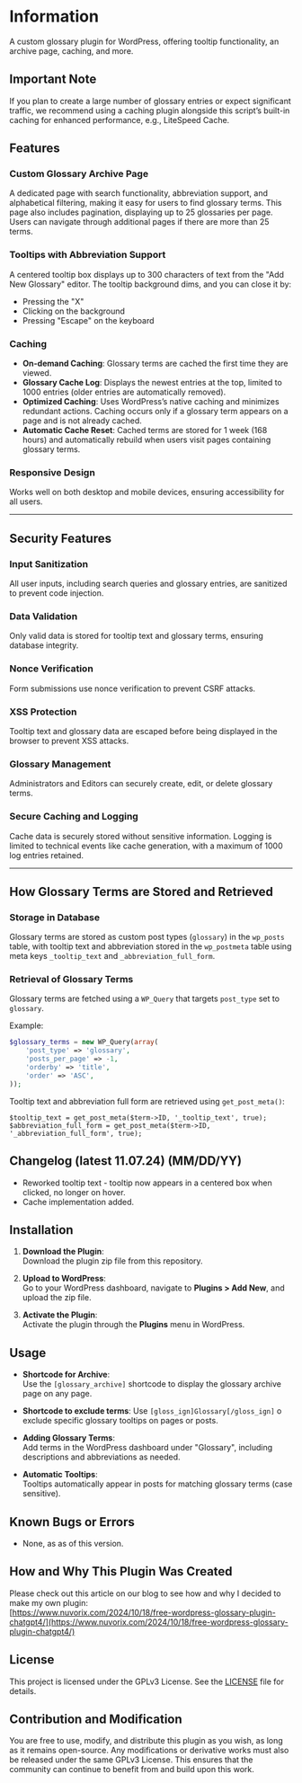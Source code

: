 # Information
A custom glossary plugin for WordPress, offering tooltip functionality, an archive page, caching, and more.

## Important Note
If you plan to create a large number of glossary entries or expect significant traffic, we recommend using a caching plugin alongside this script’s built-in caching for enhanced performance, e.g., LiteSpeed Cache.

## Features

### Custom Glossary Archive Page
A dedicated page with search functionality, abbreviation support, and alphabetical filtering, making it easy for users to find glossary terms. This page also includes pagination, displaying up to 25 glossaries per page. Users can navigate through additional pages if there are more than 25 terms.

### Tooltips with Abbreviation Support
A centered tooltip box displays up to 300 characters of text from the "Add New Glossary" editor. The tooltip background dims, and you can close it by:
- Pressing the "X"
- Clicking on the background
- Pressing "Escape" on the keyboard

### Caching
- **On-demand Caching**: Glossary terms are cached the first time they are viewed.
- **Glossary Cache Log**: Displays the newest entries at the top, limited to 1000 entries (older entries are automatically removed).
- **Optimized Caching**: Uses WordPress’s native caching and minimizes redundant actions. Caching occurs only if a glossary term appears on a page and is not already cached.
- **Automatic Cache Reset**: Cached terms are stored for 1 week (168 hours) and automatically rebuild when users visit pages containing glossary terms.

### Responsive Design
Works well on both desktop and mobile devices, ensuring accessibility for all users.

---

## Security Features

### Input Sanitization
All user inputs, including search queries and glossary entries, are sanitized to prevent code injection.

### Data Validation
Only valid data is stored for tooltip text and glossary terms, ensuring database integrity.

### Nonce Verification
Form submissions use nonce verification to prevent CSRF attacks.

### XSS Protection
Tooltip text and glossary data are escaped before being displayed in the browser to prevent XSS attacks.

### Glossary Management
Administrators and Editors can securely create, edit, or delete glossary terms.

### Secure Caching and Logging
Cache data is securely stored without sensitive information. Logging is limited to technical events like cache generation, with a maximum of 1000 log entries retained.

---

## How Glossary Terms are Stored and Retrieved

### Storage in Database
Glossary terms are stored as custom post types (`glossary`) in the `wp_posts` table, with tooltip text and abbreviation stored in the `wp_postmeta` table using meta keys `_tooltip_text` and `_abbreviation_full_form`.

### Retrieval of Glossary Terms
Glossary terms are fetched using a `WP_Query` that targets `post_type` set to `glossary`.

Example:
```php
$glossary_terms = new WP_Query(array(
    'post_type' => 'glossary',
    'posts_per_page' => -1,
    'orderby' => 'title',
    'order' => 'ASC',
));

```

Tooltip text and abbreviation full form are retrieved using `get_post_meta()`:

```
$tooltip_text = get_post_meta($term->ID, '_tooltip_text', true);
$abbreviation_full_form = get_post_meta($term->ID, '_abbreviation_full_form', true);
```

## Changelog (latest 11.07.24) (MM/DD/YY)
- Reworked tooltip text - tooltip now appears in a centered box when clicked, no longer on hover.
- Cache implementation added.

## Installation

1. **Download the Plugin**:  
   Download the plugin zip file from this repository.

2. **Upload to WordPress**:  
   Go to your WordPress dashboard, navigate to **Plugins > Add New**, and upload the zip file.

3. **Activate the Plugin**:  
   Activate the plugin through the **Plugins** menu in WordPress.

## Usage

- **Shortcode for Archive**:  
  Use the `[glossary_archive]` shortcode to display the glossary archive page on any page.

- **Shortcode to exclude terms**:
  Use `[gloss_ign]Glossary[/gloss_ign]` o exclude specific glossary tooltips on pages or posts.

- **Adding Glossary Terms**:  
  Add terms in the WordPress dashboard under "Glossary", including descriptions and abbreviations as needed.

- **Automatic Tooltips**:  
  Tooltips automatically appear in posts for matching glossary terms (case sensitive).

## Known Bugs or Errors

- None, as as of this version.

## How and Why This Plugin Was Created

Please check out this article on our blog to see how and why I decided to make my own plugin:  
[https://www.nuvorix.com/2024/10/18/free-wordpress-glossary-plugin-chatgpt4/](https://www.nuvorix.com/2024/10/18/free-wordpress-glossary-plugin-chatgpt4/)

## License

This project is licensed under the GPLv3 License. See the [LICENSE](LICENSE) file for details.

## Contribution and Modification

You are free to use, modify, and distribute this plugin as you wish, as long as it remains open-source. Any modifications or derivative works must also be released under the same GPLv3 License. This ensures that the community can continue to benefit from and build upon this work.
